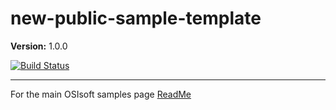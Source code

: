 # new-public-sample-template

**Version:** 1.0.0

[![Build Status](https://dev.azure.com/osieng/engineering/_apis/build/status/product-readiness/OCS/osisoft.sample-ocs-authentication_client_credentials_simple-nodejs?repoName=osisoft%2Fsample-ocs-authentication_client_credentials_simple-nodejs&branchName=main)](https://dev.azure.com/osieng/engineering/_build/latest?definitionId=4474&repoName=osisoft%2Fsample-ocs-authentication_client_credentials_simple-nodejs&branchName=main)

---

For the main OSIsoft samples page [ReadMe](https://github.com/osisoft/OSI-Samples)